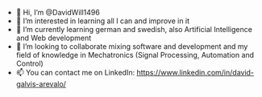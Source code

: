 - 👋 Hi, I’m @DavidWill1496
- 👀 I’m interested in learning all I can and improve in it
- 🌱 I’m currently learning german and swedish, also Artificial Intelligence and Web development
- 💞️ I’m looking to collaborate mixing software and development and my field of knowledge in Mechatronics (Signal Processing, Automation and Control)
- 📫 You can contact me on LinkedIn: https://www.linkedin.com/in/david-galvis-arevalo/

<!---
DavidWill1496/DavidWill1496 is a ✨ special ✨ repository because its `README.md` (this file) appears on your GitHub profile.
You can click the Preview link to take a look at your changes.
--->
